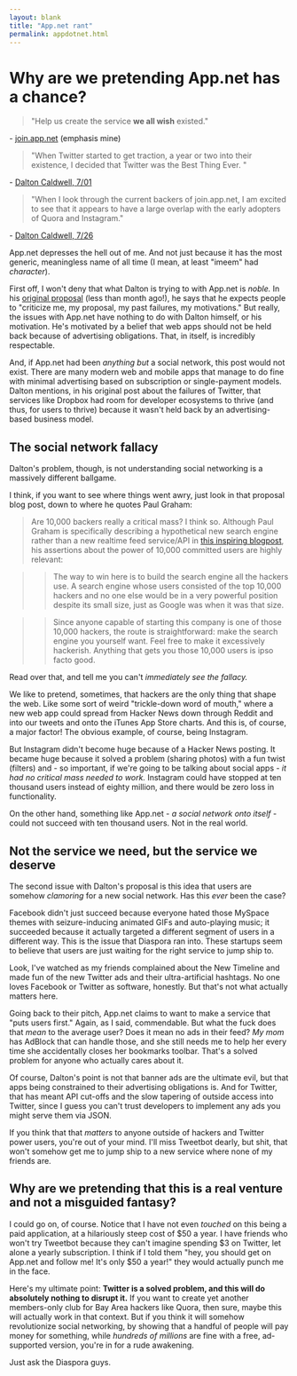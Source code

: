 ```yaml
---
layout: blank
title: "App.net rant"
permalink: appdotnet.html
---
```


# Why are we pretending App.net has a chance?

> "Help us create the service **we all wish** existed."

\- [join.app.net](https://join.app.net/) (emphasis mine)

> "When Twitter started to get traction, a year or two into their existence, I decided that Twitter was the Best Thing Ever. "

\- [Dalton Caldwell, 7/01](http://daltoncaldwell.com/what-twitter-could-have-been)

> "When I look through the current backers of join.app.net, I am excited to see that it appears to have a large overlap with the early adopters of Quora and Instagram."

\- [Dalton Caldwell, 7/26](http://daltoncaldwell.com/critical-mass-vs-network-effects)

App.net depresses the hell out of me. And not just because it has the most generic, meaningless name of all time (I mean, at least "imeem" had *character*).

First off, I won't deny that what Dalton is trying to with App.net is *noble.* In his [original proposal](http://daltoncaldwell.com/an-audacious-proposal) (less than month ago!), he says that he expects people to "criticize me, my proposal, my past failures, my motivations."  But really, the issues with App.net have nothing to do with Dalton himself, or his motivation. He's motivated by a belief that web apps should not be held back because of advertising obligations. That, in itself, is incredibly respectable. 

And, if App.net had been *anything but* a social network, this post would not exist. There are many modern web and mobile apps that manage to do fine with minimal advertising based on subscription or single-payment models. Dalton mentions, in his original post about the failures of Twitter, that services like Dropbox had room for developer ecosystems to thrive (and thus, for users to thrive) because it wasn't held back by an advertising-based business model.

## The social network fallacy

Dalton's problem, though, is not understanding social networking is a massively different ballgame.

I think, if you want to see where things went awry, just look in that proposal blog post, down to where he quotes Paul Graham:

>Are 10,000 backers really a critical mass? I think so. Although Paul Graham is specifically describing a hypothetical new search engine rather than a new realtime feed service/API in [this inspiring blogpost](http://paulgraham.com/ambitious.html), his assertions about the power of 10,000 committed users are highly relevant:

>>The way to win here is to build the search engine all the hackers use. A search engine whose users consisted of the top 10,000 hackers and no one else would be in a very powerful position despite its small size, just as Google was when it was that size.

>>Since anyone capable of starting this company is one of those 10,000 hackers, the route is straightforward: make the search engine you yourself want. Feel free to make it excessively hackerish. Anything that gets you those 10,000 users is ipso facto good.

Read over that, and tell me you can't *immediately see the fallacy.*

We like to pretend, sometimes, that hackers are the only thing that shape the web. Like some sort of weird "trickle-down word of mouth," where a new web app could spread from Hacker News down through Reddit and into our tweets and onto the iTunes App Store charts. And this is, of course, a major factor! The obvious example, of course, being Instagram.

But Instagram didn't become huge because of a Hacker News posting. It became huge because it solved a problem (sharing photos) with a fun twist (filters) and - so important, if we're going to be talking about social apps - *it had no critical mass needed to work.* Instagram could have stopped at ten thousand users instead of eighty million, and there would be zero loss in functionality.

On the other hand, something like App.net - *a social network onto itself* - could not succeed with ten thousand users. Not in the real world.

## Not the service we need, but the service we deserve

The second issue with Dalton's proposal is this idea that users are somehow *clamoring* for a new social network. Has this *ever* been the case?

Facebook didn't just succeed because everyone hated those MySpace themes with seizure-inducing animated GIFs and auto-playing music; it succeeded because it actually targeted a different segment of users in a different way. This is the issue that Diaspora ran into. These startups seem to believe that users are just waiting for the right service to jump ship to.

Look, I've watched as my friends complained about the New Timeline and made fun of the new Twitter ads and their ultra-artificial hashtags. No one loves Facebook or Twitter as software, honestly. But that's not what actually matters here. 

Going back to their pitch, App.net claims to want to make a service that "puts users first." Again, as I said, commendable. But what the fuck does that *mean* to the average user? Does it mean no ads in their feed? *My mom* has AdBlock that can handle those, and she still needs me to help her every time she accidentally closes her bookmarks toolbar. That's a solved problem for anyone who actually cares about it.

Of course, Dalton's point is not that banner ads are the ultimate evil, but that apps being constrained to their advertising obligations is. And for Twitter, that has meant API cut-offs and the slow tapering of outside access into Twitter, since I guess you can't trust developers to implement any ads you might serve them via JSON.

If you think that that *matters* to anyone outside of hackers and Twitter power users, you're out of your mind. I'll miss Tweetbot dearly, but shit, that won't somehow get me to jump ship to a new service where none of my friends are.

## Why are we pretending that this is a real venture and not a misguided fantasy?

I could go on, of course. Notice that I have not even *touched* on this being a paid application, at a hilariously steep cost of $50 a year. I have friends who won't try Tweetbot because they can't imagine spending $3 on Twitter, let alone a yearly subscription. I think if I told them "hey, you should get on App.net and follow me! It's only $50 a year!" they would actually punch me in the face.

Here's my ultimate point: **Twitter is a solved problem, and this will do absolutely nothing to disrupt it.** If you want to create yet another members-only club for Bay Area hackers like Quora, then sure, maybe this will actually work in that context. But if you think it will somehow revolutionize social networking, by showing that a handful of people will pay money for something, while *hundreds of millions* are fine with a free, ad-supported version, you're in for a rude awakening.

Just ask the Diaspora guys.
